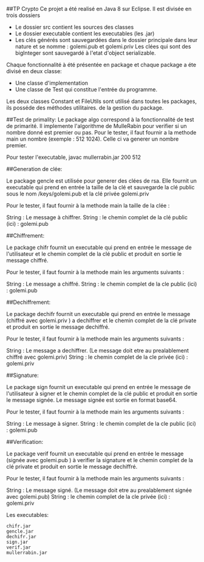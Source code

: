 ##TP Crypto
Ce projet a été realisé en Java 8 sur Eclipse. Il est divisée en trois dossiers

 * Le dossier src  contient les sources des classes
 * Le dossier executable contient les executables (les .jar)
 * Les clés générés sont sauvegardées dans le dossier principale dans leur nature et se nomme : golemi.pub et golemi.priv
Les clées qui sont des bigInteger sont sauvegardé à l'etat d'object serializable.

Chaque fonctionnalité à été présentée en package et chaque package a éte divisé en deux classe:

* Une classe d'implementation 
* Une classe de Test qui constitue l'entrée du programme.

Les deux classes Constant et FileUtils sont utilisé dans toutes les packages, ils posséde des méthodes utilitaires.
de la gestion du package.

##Test de primality:
Le package algo correspond à la fonctionnalité de test de primarité. Il implemente l'algorithme de MulleRabin pour verifier si un nombre donné est premier ou pas.
 Pour le tester, il faut fournir a la methode main un nombre  (exemple : 512 1024).
 Celle ci va generer un nombre premier.

Pour tester l'executable,  javac mullerrabin.jar 200  512

##Generation de clée:

Le package gencle est utilisée pour generer des clées de rsa. Elle fournit un executable qui prend en entrée la taille de la clé et sauvegarde la clé public sous le nom /keys/golemi.pub et la clé privée golemi.priv

Pour le tester, il faut fournir à la methode main la taille de la clée :

  String : Le message à chiffrer.
  String : le chemin complet de la clé public (ici) : golemi.pub


##Chiffrement:

Le package chifr fournit un executable qui prend en entrée le message de l'utilisateur et le chemin complet de la clé public et produit en sortie le message chiffré.

Pour le tester, il faut fournir à la methode main les arguments suivants :

  String : Le message a chiffré.
  String : le chemin complet de la cle public (ici) : golemi.pub


##Dechiffrement:

Le package dechifr fournit un executable qui prend en entrée le message (chiffré avec golemi.priv ) a dechiffrer et le chemin complet de la clé private et produit en sortie le message dechiffré.

Pour le tester, il faut fournir à la methode main les arguments suivants :

  String : Le message a dechiffrer. (Le message doit etre au prealablement chiffré avec golemi.priv)
  String : le chemin complet de la cle privée (ici) : golemi.priv


##Signature:

Le package sign fournit un executable qui prend en entrée le message de l'utilisateur  à signer et le chemin complet de la clé public et produit en sortie le message signée. Le message signée est sortie en format base64.

Pour le tester, il faut fournir à la methode main les arguments suivants :

  String : Le message à signer.
  String : le chemin complet de la cle public (ici) : golemi.pub


##Verification:

Le package verif fournit un executable qui prend en entrée le message (signée avec golemi.pub ) à verifier la signature et le chemin complet de la clé private et produit en sortie le message dechiffré.

Pour le tester, il faut fournir à la methode main les arguments suivants :

  String : Le message  signé. (Le message doit etre au prealablement signée avec golemi.pub)
  String : le chemin complet de la cle privée (ici) : golemi.priv

Les executables:

    chifr.jar
    gencle.jar
    dechifr.jar
    sign.jar
    verif.jar
    mullerrabin.jar
